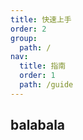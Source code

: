 ```yaml
---
title: 快速上手
order: 2
group:
  path: /
nav:
  title: 指南
  order: 1
  path: /guide
---
```


## balabala
